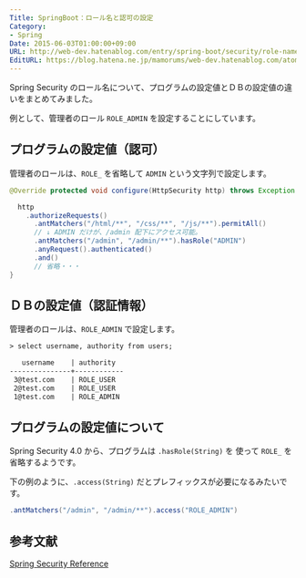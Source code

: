 ```yaml
---
Title: SpringBoot：ロール名と認可の設定
Category:
- Spring
Date: 2015-06-03T01:00:00+09:00
URL: http://web-dev.hatenablog.com/entry/spring-boot/security/role-name
EditURL: https://blog.hatena.ne.jp/mamorums/web-dev.hatenablog.com/atom/entry/10328749687179338700
---
```


Spring Security のロール名について、プログラムの設定値とＤＢの設定値の違いをまとめてみました。

例として、管理者のロール `ROLE_ADMIN` を設定することにしています。


## プログラムの設定値（認可）
管理者のロールは、`ROLE_` を省略して `ADMIN` という文字列で設定します。

```java
@Override protected void configure(HttpSecurity http) throws Exception {

  http
    .authorizeRequests()
      .antMatchers("/html/**", "/css/**", "/js/**").permitAll()
      // ↓ ADMIN だけが、/admin 配下にアクセス可能。
      .antMatchers("/admin", "/admin/**").hasRole("ADMIN")
      .anyRequest().authenticated()
      .and()
      // 省略・・・
}
```

## ＤＢの設定値（認証情報）
管理者のロールは、`ROLE_ADMIN` で設定します。

```txt
> select username, authority from users;

   username    | authority
---------------+------------
 3@test.com    | ROLE_USER
 2@test.com    | ROLE_USER
 1@test.com    | ROLE_ADMIN
```


## プログラムの設定値について
Spring Security 4.0 から、プログラムは `.hasRole(String)` を 使って `ROLE_` を省略するようです。

下の例のように、`.access(String)` だとプレフィックスが必要になるみたいです。

```java
.antMatchers("/admin", "/admin/**").access("ROLE_ADMIN")	
```


## 参考文献
[Spring Security Reference](http://docs.spring.io/spring-security/site/docs/current/reference/htmlsingle/)
